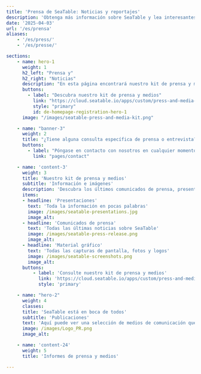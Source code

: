 ```yaml
---
title: 'Prensa de SeaTable: Noticias y reportajes'
description: 'Obtenga más información sobre SeaTable y lea interesantes reportajes de los medios que analizan más de cerca nuestra plataforma sin código.'
date: '2025-04-03'
url: '/es/prensa'
aliases:
    - '/es/press/'
    - '/es/presse/'

sections:
    - name: hero-1
      weight: 1
      h2_left: "Prensa y"
      h2_right: "Noticias"
      description: "En esta página encontrará nuestro kit de prensa y medios, así como interesantes reportajes sobre SeaTable. Porque no sólo nosotros informamos sobre SeaTable, sino también numerosos medios de comunicación.<br></br>¿También le gustaría escribir sobre nosotros? ¡Siempre será un placer!"
      buttons:
        - label: "Descubra nuestro kit de prensa y medios"
          link: "https://cloud.seatable.io/apps/custom/press-and-media-kit"
          style: "primary"
          id: de-homepage-registration-hero-1
      image: "/images/seatable-press-and-media-kit.png"

    - name: "banner-3"
      weight: 2
      title: "¿Tiene alguna consulta específica de prensa o entrevista?"
      buttons:
        - label: "Póngase en contacto con nosotros en cualquier momento"
          link: "pages/contact"

    - name: 'content-3'
      weight: 3
      title: 'Nuestro kit de prensa y medios'
      subtitle: 'Información e imágenes'
      description: 'Descubra los últimos comunicados de prensa, presentaciones claras y material gráfico de uso inmediato. Todo ello está disponible para su descarga en nuestro kit de prensa y medios.'
      items:
      - headline: 'Presentaciones'
        text: 'Toda la información en pocas palabras'
        image: /images/seatable-presentations.jpg
        image_alt:
      - headline: 'Comunicados de prensa'
        text: 'Todas las últimas noticias sobre SeaTable'
        image: /images/seatable-press-release.png
        image_alt:
      - headline: 'Material gráfico'
        text: 'Todas las capturas de pantalla, fotos y logos'
        image: /images/seatable-screenshots.png
        image_alt:
      buttons:
          - label: 'Consulte nuestro kit de prensa y medios'
            link: 'https://cloud.seatable.io/apps/custom/press-and-media-kit'
            style: 'primary'

    - name: "hero-2"
      weight: 4
      classes:
      title: 'SeaTable está en boca de todos'
      subtitle: 'Publicaciones'
      text: 'Aquí puede ver una selección de medios de comunicación que ya han informado sobre SeaTable.'
      image: /images/Logo_PR.png
      image_alt:

    - name: 'content-24'
      weight: 5
      title: 'Informes de prensa y medios'

---
```

